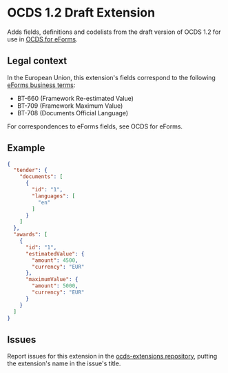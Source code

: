 # OCDS 1.2 Draft Extension

Adds fields, definitions and codelists from the draft version of OCDS 1.2 for use in [OCDS for eForms](https://standard.open-contracting.org/profiles/eforms/latest/en/).

## Legal context

In the European Union, this extension's fields correspond to the following [eForms business terms](https://docs.ted.europa.eu/eforms/latest/reference/business-terms/):

* BT-660 (Framework Re-estimated Value)
* BT-709 (Framework Maximum Value)
* BT-708 (Documents Official Language)

For correspondences to eForms fields, see OCDS for eForms.

## Example

```json
{
  "tender": {
    "documents": [
      {
        "id": "1",
        "languages": [
          "en"
        ]
      }
    ]
  },
  "awards": [
    {
      "id": "1",
      "estimatedValue": {
        "amount": 4500,
        "currency": "EUR"
      },
      "maximumValue": {
        "amount": 5000,
        "currency": "EUR"
      }
    }
  ]
}
```

## Issues

Report issues for this extension in the [ocds-extensions repository](https://github.com/open-contracting/ocds-extensions/issues), putting the extension's name in the issue's title.
